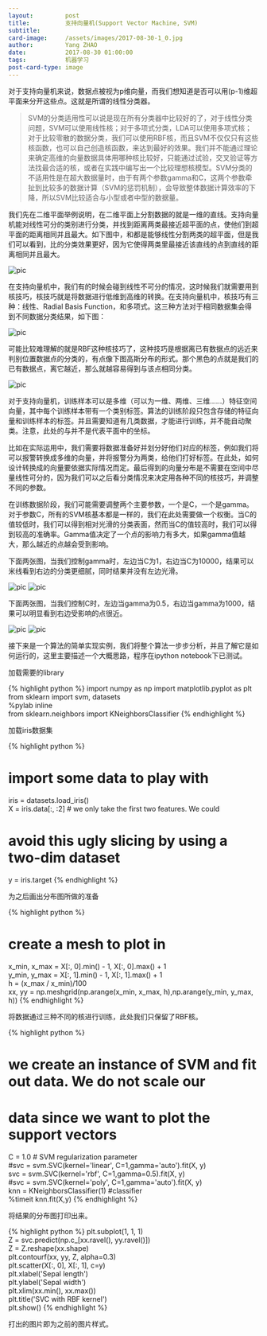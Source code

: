 ```yaml
---
layout:         post
title:          支持向量机(Support Vector Machine, SVM)
subtitle:       
card-image:     /assets/images/2017-08-30-1_0.jpg
author:         Yang ZHAO
date:           2017-08-30 01:00:00
tags:           机器学习
post-card-type: image
---
```


对于支持向量机来说，数据点被视为p维向量，而我们想知道是否可以用(p-1)维超平面来分开这些点。这就是所谓的线性分类器。

>SVM的分类适用性可以说是现在所有分类器中比较好的了，对于线性分类问题，SVM可以使用线性核；对于多项式分类，LDA可以使用多项式核；对于比较零散的数据分类，我们可以使用RBF核，而且SVM不仅仅只有这些核函数，也可以自己创造核函数，来达到最好的效果。我们并不能通过理论来确定高维的向量数据具体用哪种核比较好，只能通过试验，交叉验证等方法找最合适的核，或者在实践中编写出一个比较理想核模型。SVM分类的不适用性是在超大数据量时，由于有两个参数gamma和C，这两个参数牵扯到比较多的数据计算（SVM的惩罚机制），会导致整体数据计算效率的下降，所以SVM比较适合与小型或者中型的数据量。

我们先在二维平面举例说明，在二维平面上分割数据的就是一维的直线。支持向量机能对线性可分的类别进行分类，并找到距离两类最接近超平面的点，使他们到超平面的距离相同并且最大。如下图中，和都是能够线性分割两类的超平面，但是我们可以看到，比的分类效果更好，因为它使得两类里最接近该直线的点到直线的距离相同并且最大。

![pic](/assets/images/2017-08-30-1_1.png)

在支持向量机中，我们有的时候会碰到线性不可分的情况，这时候我们就需要用到核技巧，核技巧就是将数据进行低维到高维的转换。在支持向量机中，核技巧有三种：线性、Radial Basis Function，和多项式。这三种方法对于相同数据集会得到不同数据分类结果，如下图：

![pic](/assets/images/2017-08-30-1_2.png)

可能比较难理解的就是RBF这种核技巧了，这种技巧是根据离已有数据点的远近来判别位置数据点的分类的，有点像下图高斯分布的形式。那个黑色的点就是我们的已有数据点，离它越近，那么就越容易得到与该点相同分类。

![pic](/assets/images/2017-08-30-1_3.png)

对于支持向量机，训练样本可以是多维（可以为一维、两维、三维……）特征空间向量，其中每个训练样本带有一个类别标签。算法的训练阶段只包含存储的特征向量和训练样本的标签。并且需要知道有几类数据，才能进行训练，并不能自动聚类。注意，此处的与并不是代表平面中的坐标。

比如在实际运用中，我们需要将数据准备好并划分好他们对应的标签，例如我们将可以报警转换成多维的向量，并将报警分为两类，给他们打好标签。在此处，如何设计转换成的向量要依据实际情况而定。最后得到的向量分布是不需要在空间中尽量线性可分的，因为我们可以之后看分类情况来决定用各种不同的核技巧，并调整不同的参数。

在训练数据阶段，我们可能需要调整两个主要参数，一个是C，一个是gamma。对于参数C，所有的SVM核基本都是一样的，我们在此处需要做一个权衡。当C的值较低时，我们可以得到相对光滑的分类表面，然而当C的值较高时，我们可以得到较高的准确率。Gamma值决定了一个点的影响力有多大，如果gamma值越大，那么越近的点越会受到影响。

下面两张图，当我们控制gamma时，左边当C为1，右边当C为10000，结果可以米线看到右边的分类更细腻，同时结果并没有左边光滑。

![pic](/assets/images/2017-08-30-1_4.png)
![pic](/assets/images/2017-08-30-1_5.png)

下面两张图，当我们控制C时，左边当gamma为0.5，右边当gamma为1000，结果可以明显看到右边受影响的点很近。

![pic](/assets/images/2017-08-30-1_6.png)
![pic](/assets/images/2017-08-30-1_7.png)

接下来是一个算法的简单实现实例，我们将整个算法一步步分析，并且了解它是如何运行的，这里主要描述一个大概思路，程序在ipython notebook下已测试。

加载需要的library

{% highlight python %}
import numpy as np
import matplotlib.pyplot as plt  
from sklearn import svm, datasets  
%pylab inline  
from sklearn.neighbors import KNeighborsClassifier
{% endhighlight %}

加载iris数据集

{% highlight python %}
# import some data to play with  
iris = datasets.load_iris()  
X = iris.data[:, :2] # we only take the first two features. We could  
# avoid this ugly slicing by using a two-dim dataset  
y = iris.target
{% endhighlight %}

为之后画出分布图所做的准备

{% highlight python %}
# create a mesh to plot in  
x_min, x_max = X[:, 0].min() - 1, X[:, 0].max() + 1  
y_min, y_max = X[:, 1].min() - 1, X[:, 1].max() + 1  
h = (x_max / x_min)/100  
xx, yy = np.meshgrid(np.arange(x_min, x_max, h),np.arange(y_min, y_max, h))
{% endhighlight %}

将数据通过三种不同的核进行训练，此处我们只保留了RBF核。

{% highlight python %}
# we create an instance of SVM and fit out data. We do not scale our  
# data since we want to plot the support vectors  
C = 1.0 # SVM regularization parameter  
#svc = svm.SVC(kernel='linear', C=1,gamma='auto').fit(X, y)  
svc = svm.SVC(kernel='rbf', C=1,gamma=0.5).fit(X, y)  
#svc = svm.SVC(kernel='poly', C=1,gamma='auto').fit(X, y)  
knn = KNeighborsClassifier(1) #classifier  
%timeit knn.fit(X,y) 
{% endhighlight %}

将结果的分布图打印出来。

{% highlight python %}
plt.subplot(1, 1, 1)  
Z = svc.predict(np.c_[xx.ravel(), yy.ravel()])  
Z = Z.reshape(xx.shape)  
plt.contourf(xx, yy, Z, alpha=0.3)  
plt.scatter(X[:, 0], X[:, 1], c=y)  
plt.xlabel('Sepal length')  
plt.ylabel('Sepal width')  
plt.xlim(xx.min(), xx.max())  
plt.title('SVC with RBF kernel')  
plt.show()
{% endhighlight %}

打出的图片即为之前的图片样式。